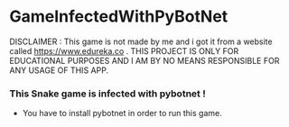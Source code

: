 # GameInfectedWithPyBotNet
DISCLAIMER : 
This game is not made by me and i got it from a website called https://www.edureka.co . 
THIS PROJECT IS ONLY FOR EDUCATIONAL PURPOSES AND I AM BY NO MEANS RESPONSIBLE FOR ANY USAGE OF THIS APP.
### This Snake game is infected with pybotnet !
* You have to install pybotnet in order to run this game.

